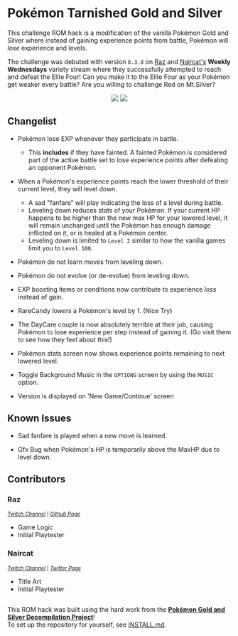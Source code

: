 # Pokémon Tarnished Gold and Silver

This challenge ROM hack is a modification of the vanilla Pokémon Gold and Silver where instead of gaining experience points from battle, Pokémon will *lose* experience and levels.

The challenge was debuted with version `0.3.8` on [Raz][raz-twitch] and [Naircat's][nair-twitch] **Weekly Wednesdays** variety stream where they successfully attempted to reach and defeat the Elite Four! Can you make it to the Elite Four as your Pokémon get weaker every battle? Are you willing to challenge Red on Mt.Silver?

<p align="center">
<img src="https://media.discordapp.net/attachments/796754499649667083/1117567403279253614/Screenshot_2023-06-11_143225.png?width=270&height=243"/>
<img src="https://media.discordapp.net/attachments/796754499649667083/1117567403551899778/Screenshot_2023-06-11_143145.png?width=270&height=243"/>
</p>

## Changelist

- Pokémon lose EXP whenever they participate in battle.
    - This **includes** if they have fainted. A fainted Pokémon is considered part of the active battle set to lose experience points after defeating an opponent Pokémon.

- When a Pokémon's experience points reach the lower threshold of their current level, they will level *down*.
    - A sad "fanfare" will play indicating the loss of a level during battle.
    - Leveling down reduces stats of your Pokémon. If your current HP happens to be higher than the new max HP for your lowered level, it will remain unchanged until the Pokémon has enough damage inflicted on it, or is healed at a Pokémon center.
    - Leveling down is limited to `Level 2` similar to how the vanilla games limit you to `Level 100`.

- Pokémon do not learn moves from leveling down.

- Pokémon do not evolve (or de-evolve) from leveling down.

- EXP boosting items or conditions now contribute to experience *loss* instead of gain.

- RareCandy *lowers* a Pokémon's level by 1. (Nice Try)

- The DayCare couple is now absolutely terrible at their job, causing Pokémon to lose experience per step instead of gaining it. (Go visit them to see how they feel about this!)

- Pokémon stats screen now shows experience points remaining to next lowered level.

- Toggle Background Music in the `OPTIONS` screen by using the `MUSIC` option.

- Version is displayed on 'New Game/Continue' screen

## Known Issues

- Sad fanfare is played when a new move is learned.

- Gfx Bug when Pokémon's HP is temporarily above the MaxHP due to level down.

## Contributors

### Raz
<sub>[*Twitch Channel*][raz-twitch] | [*Github Page*][raz-gh] </sub>
- Game Logic
- Initial Playtester

### Naircat
<sub>[*Twitch Channel*][nair-twitch] | [*Twitter Page*][nair-twitter]</sub>
- Title Art
- Initial Playtester

##

This ROM hack was built using the hard work from the [**Pokémon Gold and Silver Decompilation Project**][pokegold]!<br>
To set up the repository for yourself, see [INSTALL.md](INSTALL.md).

[pokegold]: https://github.com/pret/pokegold
[raz-gh]: https://github.com/raz-a
[raz-twitch]: https://www.twitch.tv/razstrats

[nair-twitch]: https://www.twitch.tv/naircat
[nair-twitter]: http://twitter.com/naircatt